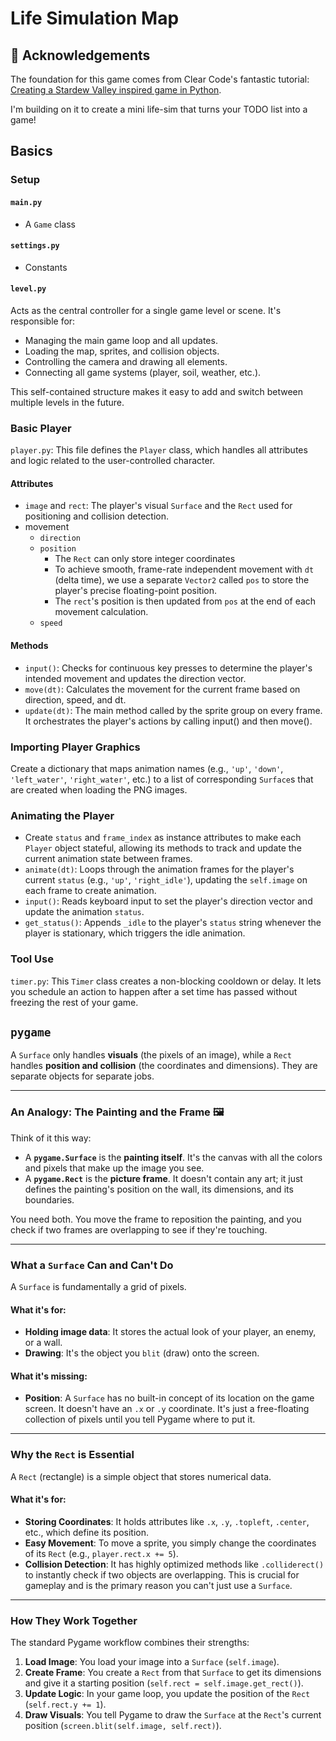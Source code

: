 # Life Simulation Map

## 🙏 Acknowledgements

The foundation for this game comes from Clear Code's fantastic tutorial: [Creating a Stardew Valley inspired game in Python](https://www.youtube.com/watch?v=T4IX36sP_0c&t=0s).

I'm building on it to create a mini life-sim that turns your TODO list into a game!

## Basics

### Setup

#### `main.py`

- A `Game` class

#### `settings.py`

- Constants

#### `level.py`

Acts as the central controller for a single game level or scene. It's responsible for:
- Managing the main game loop and all updates.
- Loading the map, sprites, and collision objects.
- Controlling the camera and drawing all elements.
- Connecting all game systems (player, soil, weather, etc.).

This self-contained structure makes it easy to add and switch between multiple levels in the future.

### Basic Player

`player.py`: This file defines the `Player` class, which handles all attributes and logic related to the user-controlled character.

#### Attributes
- `image` and `rect`: The player's visual `Surface` and the `Rect` used for positioning and collision detection.
- movement
  - `direction`
  - `position`
    - The `Rect` can only store integer coordinates
    - To achieve smooth, frame-rate independent movement with `dt` (delta time), we use a separate `Vector2` called `pos` to store the player's precise floating-point position. 
    - The `rect`'s position is then updated from `pos` at the end of each movement calculation.
  - `speed`

#### Methods
- `input()`: Checks for continuous key presses to determine the player's intended movement and updates the direction vector.
- `move(dt)`: Calculates the movement for the current frame based on direction, speed, and dt.
- `update(dt)`: The main method called by the sprite group on every frame. It orchestrates the player's actions by calling input() and then move().

### Importing Player Graphics

Create a dictionary that maps animation names (e.g., `'up'`, `'down'`, `'left_water'`, `'right_water'`, etc.) to a list of corresponding `Surface`s that are created when loading the PNG images.

### Animating the Player

- Create `status` and `frame_index` as instance attributes to make each `Player` object stateful, allowing its methods to track and update the current animation state between frames.
- `animate(dt)`: Loops through the animation frames for the player's current `status` (e.g., `'up'`, `'right_idle'`), updating the `self.image` on each frame to create animation.
- `input()`: Reads keyboard input to set the player's direction vector and update the animation `status`.
- `get_status()`: Appends `_idle` to the player's `status` string whenever the player is stationary, which triggers the idle animation.

### Tool Use

`timer.py`: This `Timer` class creates a non-blocking cooldown or delay. It lets you schedule an action to happen after a set time has passed without freezing the rest of your game.

## `pygame`

A `Surface` only handles **visuals** (the pixels of an image), while a `Rect` handles **position and collision** (the coordinates and dimensions). They are separate objects for separate jobs.

---
### An Analogy: The Painting and the Frame 🖼️

Think of it this way:

* A **`pygame.Surface`** is the **painting itself**. It's the canvas with all the colors and pixels that make up the image you see. 
* A **`pygame.Rect`** is the **picture frame**. It doesn't contain any art; it just defines the painting's position on the wall, its dimensions, and its boundaries.

You need both. You move the frame to reposition the painting, and you check if two frames are overlapping to see if they're touching.

---
### What a `Surface` Can and Can't Do

A `Surface` is fundamentally a grid of pixels.

#### What it's for:
* **Holding image data**: It stores the actual look of your player, an enemy, or a wall.
* **Drawing**: It's the object you `blit` (draw) onto the screen.

#### What it's missing:
* **Position**: A `Surface` has no built-in concept of its location on the game screen. It doesn't have an `.x` or `.y` coordinate. It's just a free-floating collection of pixels until you tell Pygame where to put it.

---
### Why the `Rect` is Essential

A `Rect` (rectangle) is a simple object that stores numerical data.

#### What it's for:
* **Storing Coordinates**: It holds attributes like `.x`, `.y`, `.topleft`, `.center`, etc., which define its position.
* **Easy Movement**: To move a sprite, you simply change the coordinates of its `Rect` (e.g., `player.rect.x += 5`).
* **Collision Detection**: It has highly optimized methods like `.colliderect()` to instantly check if two objects are overlapping. This is crucial for gameplay and is the primary reason you can't just use a `Surface`.

---
### How They Work Together

The standard Pygame workflow combines their strengths:

1.  **Load Image**: You load your image into a `Surface` (`self.image`).
2.  **Create Frame**: You create a `Rect` from that `Surface` to get its dimensions and give it a starting position (`self.rect = self.image.get_rect()`).
3.  **Update Logic**: In your game loop, you update the position of the `Rect` (`self.rect.y += 1`).
4.  **Draw Visuals**: You tell Pygame to draw the `Surface` at the `Rect`'s current position (`screen.blit(self.image, self.rect)`).